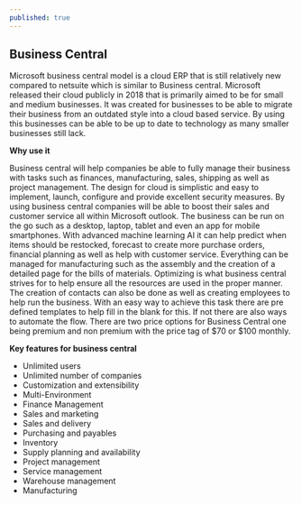 ```yaml
---
published: true
---
```



## Business Central
Microsoft business central model is a cloud ERP that is still relatively new compared to netsuite which is similar to Business central. Microsoft released their cloud publicly in 2018 that is primarily aimed to be for small and medium businesses. It was created for businesses to be able to migrate their business from an outdated style into a cloud based service. By using this businesses can be able to be up to date to technology as many smaller businesses still lack.

**Why use it** 

Business central will help companies be able to fully manage their business with tasks such as finances, manufacturing, sales, shipping as well as project management. The design for cloud is simplistic and easy to implement, launch, configure and provide excellent security measures. By using business central companies will be able to boost their sales and customer service all within Microsoft outlook. The business can be run on the go such as a desktop, laptop, tablet and even an app for mobile smartphones. With advanced machine learning AI it can help predict when items should be restocked, forecast to create more purchase orders, financial planning as well as help with customer service. Everything can be managed for manufacturing such as the assembly and the creation of a detailed page for the bills of materials. Optimizing is what business central strives for to help ensure all the resources are used in the proper manner. The creation of contacts can also be done as well as creating employees to help run the business. With an easy way to achieve this task there are pre defined templates to help fill in the blank for this. If not there are also ways to automate the flow. There are two price options for Business Central one being premium and non premium with the price tag of $70 or $100 monthly.  

**Key features for business central**


- Unlimited users
- Unlimited number of companies
- Customization and extensibility
- Multi-Environment
- Finance Management
- Sales and marketing
- Sales and delivery
- Purchasing and payables
- Inventory
- Supply planning and availability
- Project management
- Service management
- Warehouse management
- Manufacturing
